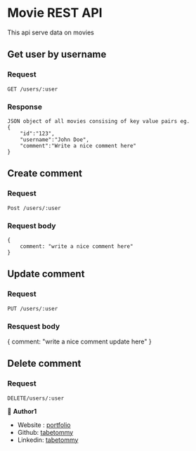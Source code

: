 # Movie REST API

This api serve data on movies

## Get user by username

### Request

`GET /users/:user`

### Response

    JSON object of all movies consising of key value pairs eg.
    {
    	"id":"123",
    	"username":"John Doe",
    	"comment":"Write a nice comment here"
    }



## Create comment

### Request

`Post /users/:user`

### Request body

    {
        comment: "write a nice comment here"
    }


## Update comment

### Request

`PUT /users/:user`

### Resquest body

  {
        comment: "write a nice comment update here"
    }


## Delete comment

### Request

`DELETE/users/:user`



👤 **Author1**

- Website : [portfolio](https://tabetommy.github.io/website-portfolio/)
- Github: [tabetommy](https://github.com/tabetommy)
- Linkedin: [tabetommy](https://www.linkedin.com/in/tommy-egbe-304464116/)
